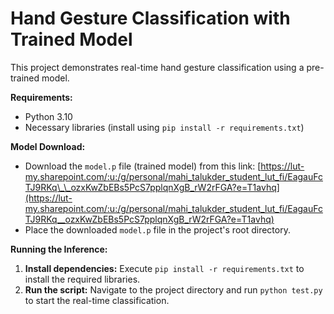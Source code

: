 # Hand Gesture Classification with Trained Model

This project demonstrates real-time hand gesture classification using a pre-trained model.

**Requirements:**

- Python 3.10
- Necessary libraries (install using `pip install -r requirements.txt`)

**Model Download:**

- Download the `model.p` file (trained model) from this link: [https://lut-my.sharepoint.com/:u:/g/personal/mahi_talukder_student_lut_fi/EagauFcTJ9RKq\_\_ozxKwZbEBs5PcS7pplqnXgB_rW2rFGA?e=T1avhq](https://lut-my.sharepoint.com/:u:/g/personal/mahi_talukder_student_lut_fi/EagauFcTJ9RKq__ozxKwZbEBs5PcS7pplqnXgB_rW2rFGA?e=T1avhq)
- Place the downloaded `model.p` file in the project's root directory.

**Running the Inference:**

1. **Install dependencies:** Execute `pip install -r requirements.txt` to install the required libraries.
2. **Run the script:** Navigate to the project directory and run `python test.py` to start the real-time classification.
